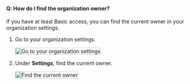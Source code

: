 #### Q:	How do I find the organization owner?

If you have at least Basic access, you can find the current owner in your organization settings.

1.	Go to your organization settings.

	<img alt="Go to your organization settings" src="./_img/organization-settings-new-ui.png" style="border: 1px solid #CCCCCC" />

1.	Under **Settings**, find the current owner.

	<img alt="Find the current owner" src="./_img/organization-owner-new-ui.png" style="border: 1px solid #CCCCCC" />

